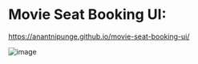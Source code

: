 # Movie Seat Booking UI: 
https://anantnipunge.github.io/movie-seat-booking-ui/







![image](https://user-images.githubusercontent.com/82041920/230966206-781ca73a-6b12-43a1-ae20-3250b6f304a2.png)
